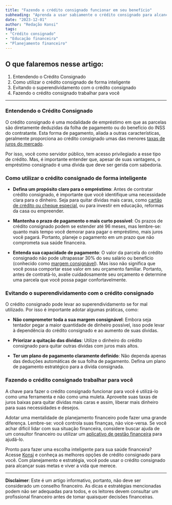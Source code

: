 ```yaml
---
title: "Fazendo o crédito consignado funcionar em seu benefício"
subheading: "Aprenda a usar sabiamente o crédito consignado para alcançar suas metas financeiras"
date: "2023-12-01"
author: "Redação Konsi"
tags:
- "Crédito consignado"
- "Educação financeira"
- "Planejamento financeiro"
---
```


## O que falaremos nesse artigo:

1. Entendendo o Crédito Consignado
2. Como utilizar o crédito consignado de forma inteligente
3. Evitando o superendividamento com o crédito consignado
4. Fazendo o crédito consignado trabalhar para você

---

### Entendendo o Crédito Consignado 

O crédito consignado é uma modalidade de empréstimo em que as parcelas são diretamente deduzidas da folha de pagamento ou do benefício do INSS do contratante. Esta forma de pagamento, aliada a outras características, geralmente proporciona ao crédito consignado umas das menores [taxas de juros do mercado](https://konsi.com.br/postagens/7-dicas-para-conseguir-a-menor-taxa-de-juros-no-consignado).

Por isso, você como servidor público, tem acesso privilegiado a esse tipo de crédito. Mas, é importante entender que, apesar de suas vantagens, o empréstimo consignado é uma dívida que deve ser gerida com sabedoria.

### Como utilizar o crédito consignado de forma inteligente

- **Defina um propósito claro para o empréstimo**: Antes de contratar crédito consignado, é importante que você identifique uma necessidade clara para o dinheiro. Seja para quitar dívidas mais caras, como [cartão de crédito ou cheque especial](https://konsi.com.br/postagens/como-sair-do-cheque-especial-como-servidor-publico-estratgias-eficientes), ou para investir em educação, reformas da casa ou empreender. 

- **Mantenha o prazo de pagamento o mais curto possível**: Os prazos de crédito consignado podem se estender até 96 meses, mas lembre-se: quanto mais tempo você demorar para pagar o empréstimo, mais juros você pagará. Portanto, planeje o pagamento em um prazo que não comprometa sua saúde financeira.

- **Entenda sua capacidade de pagamento**: O valor da parcela do crédito consignado não pode ultrapassar 30% do seu salário ou benefício (conhecido como [margem consignável](https://konsi.com.br/postagens/entendendo-a-margem-consignvel-como-planejar-seu-crdito-consignado)). Mas isso não significa que você possa comportar esse valor em seu orçamento familiar. Portanto, antes de contratá-lo, avalie cuidadosamente seu orçamento e determine uma parcela que você possa pagar confortavelmente.

### Evitando o superendividamento com o crédito consignado

O crédito consignado pode levar ao superendividamento se for mal utilizado. Por isso é importante adotar algumas práticas, como:

- **Não comprometer toda a sua margem consignável**: Embora seja tentador pegar a maior quantidade de dinheiro possível, isso pode levar à dependência do crédito consignado e ao aumento de suas dívidas.

- **Priorizar a quitação das dívidas**: Utilize o dinheiro do crédito consignado para quitar outras dívidas com juros mais altos.

- **Ter um plano de pagamento claramente definido**: Não dependa apenas das deduções automáticas de sua folha de pagamento. Defina um plano de pagamento estratégico para a dívida consignada.

### Fazendo o crédito consignado trabalhar para você

A chave para fazer o crédito consignado funcionar para você é utilizá-lo como uma ferramenta e não como uma muleta. Aproveite suas taxas de juros baixas para quitar dívidas mais caras e assim, liberar mais dinheiro para suas necessidades e desejos.

Adotar uma mentalidade de planejamento financeiro pode fazer uma grande diferença. Lembre-se: você controla suas finanças, não vice-versa. Se você achar difícil lidar com sua situação financeira, considere buscar ajuda de um consultor financeiro ou utilizar um [aplicativo de gestão financeira](https://konsi.com.br/postagens/aplicativo-de-controle-financeiro-confira-otimas-opcoes) para ajudá-lo.

Pronto para fazer uma escolha inteligente para sua saúde financeira? Acesse [Konsi](https://konsi.com.br/postagens/) e conheça as melhores opções de crédito consignado para você. Com planejamento e estratégia, você pode usar o crédito consignado para alcançar suas metas e viver a vida que merece.

---

**Disclaimer**: Este é um artigo informativo, portanto, não deve ser considerado um conselho financeiro. As dicas e estratégias mencionadas podem não ser adequadas para todos, e os leitores devem consultar um profissional financeiro antes de tomar quaisquer decisões financeiras.